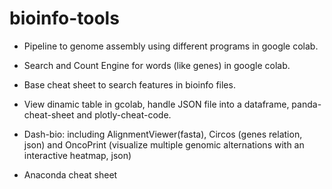 # bioinfo-tools

* Pipeline to genome assembly using different programs in google colab.

* Search and Count Engine for words (like genes) in google colab.

* Base cheat sheet to search features in bioinfo files.

* View dinamic table in gcolab, handle JSON file into a dataframe, panda-cheat-sheet and plotly-cheat-code.

* Dash-bio: including AlignmentViewer(fasta), Circos (genes relation, json) and OncoPrint (visualize multiple genomic alternations with an interactive heatmap, json)

* Anaconda cheat sheet
